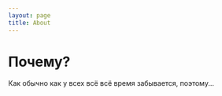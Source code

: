```yaml
---
layout: page
title: About
---
```


# Почему?

Как обычно как у всех всё всё время забывается, поэтому...